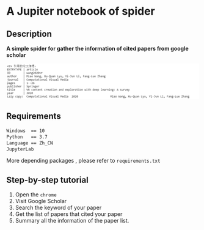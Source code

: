 # A Jupiter notebook of spider

## Description

**A simple spider for gather the information of  cited papers from google scholar**

![Summary result](images/result.png)

## Requirements

```shell
Windows  == 10
Python   == 3.7
Language == Zh_CN
JupyterLab
```

More depending packages , please refer to `requirements.txt`

## Step-by-step tutorial

1. Open the `chrome`
2. Visit Google Scholar
3. Search the keyword of your paper
4. Get the list of papers that cited your paper
5. Summary all the information of the paper list.